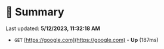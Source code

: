# 📖 Summary
Last updated: **5/12/2023, 11:32:18 AM**

- `GET` [https://google.com](https://google.com) - **Up** (187ms)
